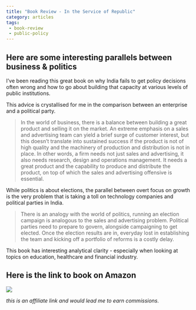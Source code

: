 ```yaml
---
title: "Book Review - In the Service of Republic"
category: articles
tags:
 - book-review
 - public-policy
---
```


## Here are some interesting parallels between business & politics

I’ve been reading this great book on why India fails to get policy decisions often wrong and how to go about building that capacity at various levels of public institutions.

This advice is crystallised for me in the comparison between an enterprise and a political party.

> In the world of business, there is a balance between building a great product and selling it on the market. An extreme emphasis on a sales and advertising team can yield a brief surge of customer interest, but this doesn’t translate into sustained success if the product is not of high quality and the machinery of production and distribution is not in place. In other words, a firm needs not just sales and advertising, it also needs research, design and operations management. It needs a great product and the capability to produce and distribute the product, on top of which the sales and advertising offensive is essential.

While politics is about elections, the parallel between overt focus on growth is the very problem that is taking a toll on technology companies and political parties in India.

> There is an analogy with the world of politics, running an election campaign is analogous to the sales and advertising problem. Political parties need to prepare to govern, alongside  campaigning to get elected. Once the election results are in, everyday lost in establishing the team and kicking off a portfolio of reforms is a costly delay.

This book has interesting analytical clarity - especially when looking at topics on education, healthcare and financial industry.

## Here is the link to book on Amazon

<a target="_blank"  href="https://www.amazon.in/gp/product/0670093327/ref=as_li_tl?ie=UTF8&camp=3638&creative=24630&creativeASIN=0670093327&linkCode=as2&tag=propellabs-21&linkId=260618346fbd8d0e4d6d2b8d26d64851"><img border="0" src="//ws-in.amazon-adsystem.com/widgets/q?_encoding=UTF8&MarketPlace=IN&ASIN=0670093327&ServiceVersion=20070822&ID=AsinImage&WS=1&Format=_SL250_&tag=propellabs-21" ></a><img src="//ir-in.amazon-adsystem.com/e/ir?t=propellabs-21&l=am2&o=31&a=0670093327" width="1" height="1" border="0" alt="" style="border:none !important; margin:0px !important;" />

*this is an affiliate link and would lead me to earn commissions.*
